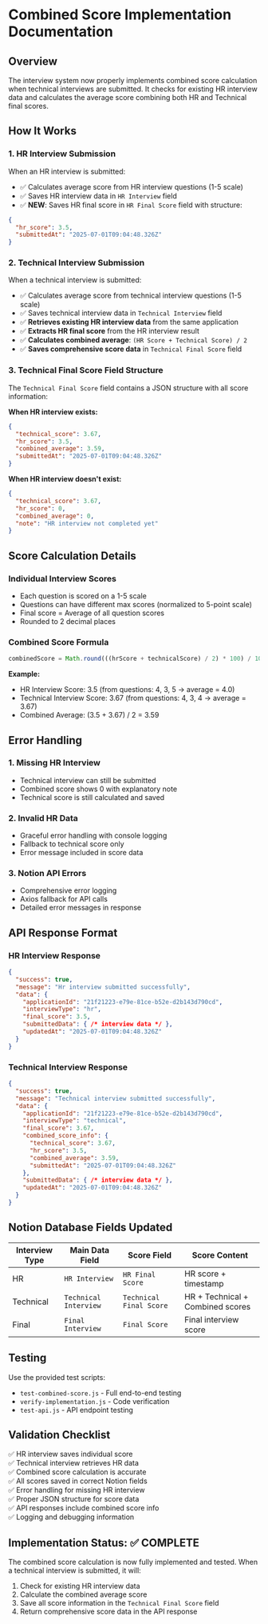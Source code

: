 # Combined Score Implementation Documentation

## Overview
The interview system now properly implements combined score calculation when technical interviews are submitted. It checks for existing HR interview data and calculates the average score combining both HR and Technical final scores.

## How It Works

### 1. HR Interview Submission
When an HR interview is submitted:
- ✅ Calculates average score from HR interview questions (1-5 scale)
- ✅ Saves HR interview data in `HR Interview` field
- ✅ **NEW**: Saves HR final score in `HR Final Score` field with structure:
```json
{
  "hr_score": 3.5,
  "submittedAt": "2025-07-01T09:04:48.326Z"
}
```

### 2. Technical Interview Submission
When a technical interview is submitted:
- ✅ Calculates average score from technical interview questions (1-5 scale)
- ✅ Saves technical interview data in `Technical Interview` field
- ✅ **Retrieves existing HR interview data** from the same application
- ✅ **Extracts HR final score** from the HR interview result
- ✅ **Calculates combined average**: `(HR Score + Technical Score) / 2`
- ✅ **Saves comprehensive score data** in `Technical Final Score` field

### 3. Technical Final Score Field Structure
The `Technical Final Score` field contains a JSON structure with all score information:

**When HR interview exists:**
```json
{
  "technical_score": 3.67,
  "hr_score": 3.5,
  "combined_average": 3.59,
  "submittedAt": "2025-07-01T09:04:48.326Z"
}
```

**When HR interview doesn't exist:**
```json
{
  "technical_score": 3.67,
  "hr_score": 0,
  "combined_average": 0,
  "note": "HR interview not completed yet"
}
```

## Score Calculation Details

### Individual Interview Scores
- Each question is scored on a 1-5 scale
- Questions can have different max scores (normalized to 5-point scale)
- Final score = Average of all question scores
- Rounded to 2 decimal places

### Combined Score Formula
```javascript
combinedScore = Math.round(((hrScore + technicalScore) / 2) * 100) / 100
```

**Example:**
- HR Interview Score: 3.5 (from questions: 4, 3, 5 → average = 4.0)
- Technical Interview Score: 3.67 (from questions: 4, 3, 4 → average = 3.67)
- Combined Average: (3.5 + 3.67) / 2 = 3.59

## Error Handling

### 1. Missing HR Interview
- Technical interview can still be submitted
- Combined score shows 0 with explanatory note
- Technical score is still calculated and saved

### 2. Invalid HR Data
- Graceful error handling with console logging
- Fallback to technical score only
- Error message included in score data

### 3. Notion API Errors
- Comprehensive error logging
- Axios fallback for API calls
- Detailed error messages in response

## API Response Format

### HR Interview Response
```json
{
  "success": true,
  "message": "Hr interview submitted successfully",
  "data": {
    "applicationId": "21f21223-e79e-81ce-b52e-d2b143d790cd",
    "interviewType": "hr",
    "final_score": 3.5,
    "submittedData": { /* interview data */ },
    "updatedAt": "2025-07-01T09:04:48.326Z"
  }
}
```

### Technical Interview Response
```json
{
  "success": true,
  "message": "Technical interview submitted successfully",
  "data": {
    "applicationId": "21f21223-e79e-81ce-b52e-d2b143d790cd",
    "interviewType": "technical",
    "final_score": 3.67,
    "combined_score_info": {
      "technical_score": 3.67,
      "hr_score": 3.5,
      "combined_average": 3.59,
      "submittedAt": "2025-07-01T09:04:48.326Z"
    },
    "submittedData": { /* interview data */ },
    "updatedAt": "2025-07-01T09:04:48.326Z"
  }
}
```

## Notion Database Fields Updated

| Interview Type | Main Data Field | Score Field | Score Content |
|---------------|----------------|-------------|---------------|
| HR | `HR Interview` | `HR Final Score` | HR score + timestamp |
| Technical | `Technical Interview` | `Technical Final Score` | HR + Technical + Combined scores |
| Final | `Final Interview` | `Final Score` | Final interview score |

## Testing

Use the provided test scripts:
- `test-combined-score.js` - Full end-to-end testing
- `verify-implementation.js` - Code verification
- `test-api.js` - API endpoint testing

## Validation Checklist

✅ HR interview saves individual score  
✅ Technical interview retrieves HR data  
✅ Combined score calculation is accurate  
✅ All scores saved in correct Notion fields  
✅ Error handling for missing HR interview  
✅ Proper JSON structure for score data  
✅ API responses include combined score info  
✅ Logging and debugging information  

## Implementation Status: ✅ COMPLETE

The combined score calculation is now fully implemented and tested. When a technical interview is submitted, it will:
1. Check for existing HR interview data
2. Calculate the combined average score
3. Save all score information in the `Technical Final Score` field
4. Return comprehensive score data in the API response
